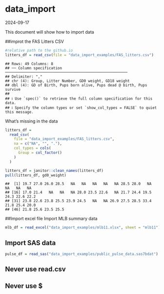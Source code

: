 data_import
================
2024-09-17

This document will show how to import data

\##improt the FAS Litters CSV

``` r
#relative path to the github.io
litters_df = read_csv(file = "data_import_examples/FAS_litters.csv")
```

    ## Rows: 49 Columns: 8
    ## ── Column specification ────────────────────────────────────────────────────────
    ## Delimiter: ","
    ## chr (4): Group, Litter Number, GD0 weight, GD18 weight
    ## dbl (4): GD of Birth, Pups born alive, Pups dead @ birth, Pups survive
    ## 
    ## ℹ Use `spec()` to retrieve the full column specification for this data.
    ## ℹ Specify the column types or set `show_col_types = FALSE` to quiet this message.

What’s missing in the data

``` r
litters_df =
  read_csv(
    file = "data_import_examples/FAS_litters.csv",
    na = c("NA", "", "."),
    col_types = cols(
      Group = col_factor()
    )
  )

litters_df = janitor::clean_names(litters_df)
pull(litters_df, gd0_weight)
```

    ##  [1] 19.7 27.0 26.0 28.5   NA   NA   NA   NA   NA 28.5 28.0   NA   NA   NA   NA
    ## [16] 17.0 21.4   NA   NA   NA 28.0 23.5 22.6   NA 21.7 24.4 19.5 24.3 22.6 22.2
    ## [31] 23.8 22.6 23.8 25.5 23.9 24.5   NA   NA 26.9 27.5 28.5 33.4 21.8 25.4 20.0
    ## [46] 21.8 25.6 23.5 25.5

\##Import excel file Import MLB summary data

``` r
mlb_df = read_excel("data_import_examples/mlb11.xlsx", sheet = "mlb11")
```

## Import SAS data

``` r
pulse_df = read_sas("data_import_examples/public_pulse_data.sas7bdat")
```

## Never use read.csv

## Never use \$
